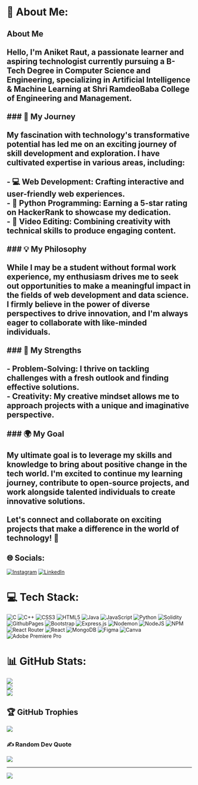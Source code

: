 # 💫 About Me:
## About Me<br><br>Hello, I'm Aniket Raut, a passionate learner and aspiring technologist currently pursuing a B-Tech Degree in Computer Science and Engineering, specializing in Artificial Intelligence & Machine Learning at Shri RamdeoBaba College of Engineering and Management.<br><br>### 🚀 My Journey<br><br>My fascination with technology's transformative potential has led me on an exciting journey of skill development and exploration. I have cultivated expertise in various areas, including:<br><br>- 💻 **Web Development**: Crafting interactive and user-friendly web experiences.<br>- 🐍 **Python Programming**: Earning a 5-star rating on HackerRank to showcase my dedication.<br>- 🎥 **Video Editing**: Combining creativity with technical skills to produce engaging content.<br><br>### 💡 My Philosophy<br><br>While I may be a student without formal work experience, my enthusiasm drives me to seek out opportunities to make a meaningful impact in the fields of web development and data science. I firmly believe in the power of diverse perspectives to drive innovation, and I'm always eager to collaborate with like-minded individuals.<br><br>### 🌟 My Strengths<br><br>- **Problem-Solving**: I thrive on tackling challenges with a fresh outlook and finding effective solutions.<br>- **Creativity**: My creative mindset allows me to approach projects with a unique and imaginative perspective.<br><br>### 🌍 My Goal<br><br>My ultimate goal is to leverage my skills and knowledge to bring about positive change in the tech world. I'm excited to continue my learning journey, contribute to open-source projects, and work alongside talented individuals to create innovative solutions.<br><br>Let's connect and collaborate on exciting projects that make a difference in the world of technology! 🌟<br>


## 🌐 Socials:
[![Instagram](https://img.shields.io/badge/Instagram-%23E4405F.svg?logo=Instagram&logoColor=white)](https://instagram.com/@_ani_ket.22) [![LinkedIn](https://img.shields.io/badge/LinkedIn-%230077B5.svg?logo=linkedin&logoColor=white)](https://linkedin.com/in/aniketraut16) 

# 💻 Tech Stack:
![C](https://img.shields.io/badge/c-%2300599C.svg?style=plastic&logo=c&logoColor=white) ![C++](https://img.shields.io/badge/c++-%2300599C.svg?style=plastic&logo=c%2B%2B&logoColor=white) ![CSS3](https://img.shields.io/badge/css3-%231572B6.svg?style=plastic&logo=css3&logoColor=white) ![HTML5](https://img.shields.io/badge/html5-%23E34F26.svg?style=plastic&logo=html5&logoColor=white) ![Java](https://img.shields.io/badge/java-%23ED8B00.svg?style=plastic&logo=openjdk&logoColor=white) ![JavaScript](https://img.shields.io/badge/javascript-%23323330.svg?style=plastic&logo=javascript&logoColor=%23F7DF1E) ![Python](https://img.shields.io/badge/python-3670A0?style=plastic&logo=python&logoColor=ffdd54) ![Solidity](https://img.shields.io/badge/Solidity-%23363636.svg?style=plastic&logo=solidity&logoColor=white) ![GithubPages](https://img.shields.io/badge/github%20pages-121013?style=plastic&logo=github&logoColor=white) ![Bootstrap](https://img.shields.io/badge/bootstrap-%238511FA.svg?style=plastic&logo=bootstrap&logoColor=white) ![Express.js](https://img.shields.io/badge/express.js-%23404d59.svg?style=plastic&logo=express&logoColor=%2361DAFB) ![Nodemon](https://img.shields.io/badge/NODEMON-%23323330.svg?style=plastic&logo=nodemon&logoColor=%BBDEAD) ![NodeJS](https://img.shields.io/badge/node.js-6DA55F?style=plastic&logo=node.js&logoColor=white) ![NPM](https://img.shields.io/badge/NPM-%23CB3837.svg?style=plastic&logo=npm&logoColor=white) ![React Router](https://img.shields.io/badge/React_Router-CA4245?style=plastic&logo=react-router&logoColor=white) ![React](https://img.shields.io/badge/react-%2320232a.svg?style=plastic&logo=react&logoColor=%2361DAFB) ![MongoDB](https://img.shields.io/badge/MongoDB-%234ea94b.svg?style=plastic&logo=mongodb&logoColor=white) ![Figma](https://img.shields.io/badge/figma-%23F24E1E.svg?style=plastic&logo=figma&logoColor=white) ![Canva](https://img.shields.io/badge/Canva-%2300C4CC.svg?style=plastic&logo=Canva&logoColor=white) ![Adobe Premiere Pro](https://img.shields.io/badge/Adobe%20Premiere%20Pro-9999FF.svg?style=plastic&logo=Adobe%20Premiere%20Pro&logoColor=white)
# 📊 GitHub Stats:
![](https://github-readme-stats.vercel.app/api?username=aniketraut16&theme=shades-of-purple&hide_border=true&include_all_commits=true&count_private=true)<br/>
![](https://github-readme-streak-stats.herokuapp.com/?user=aniketraut16&theme=shades-of-purple&hide_border=true)<br/>
![](https://github-readme-stats.vercel.app/api/top-langs/?username=aniketraut16&theme=shades-of-purple&hide_border=true&include_all_commits=true&count_private=true&layout=compact)

## 🏆 GitHub Trophies
![](https://github-profile-trophy.vercel.app/?username=aniketraut16&theme=dracula&no-frame=true&no-bg=false&margin-w=4)

### ✍️ Random Dev Quote
![](https://quotes-github-readme.vercel.app/api?type=horizontal&theme=tokyonight)

---
[![](https://visitcount.itsvg.in/api?id=aniketraut16&icon=2&color=6)](https://visitcount.itsvg.in)

<!-- Proudly created with GPRM ( https://gprm.itsvg.in ) -->
